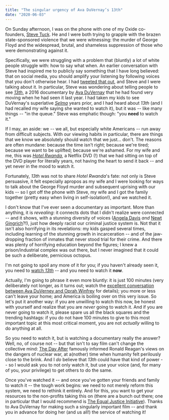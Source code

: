 ```yaml
---
title: "The singular urgency of Ava DuVernay’s 13th"
date: "2020-06-03"
---
```


On Sunday afternoon, I was on the phone with one of my Oxide co-founders, [Steve Tuck](https://twitter.com/sdtuck). He and I were both trying to grapple with the brazen state-sponsored violence that we were witnessing: the murder of George Floyd and the widespread, brutal, and shameless suppression of those who were demonstrating against it.

Specifically, we were struggling with a problem that (bluntly) a lot of white people struggle with: how to say what when. An earlier conversation with Steve had inspired me to publicly say something that I have long believed: that on social media, you should amplify your listening by following voices that you don't otherwise hear. I had [tweeted that out](https://twitter.com/bcantrill/status/1267196514528452608), and Steve and I were talking about it. In particular, Steve was wondering about telling people to see [_13th_](https://en.wikipedia.org/wiki/13th_(film)), a 2016 documentary by [Ava DuVernay](http://www.avaduvernay.com/) that he had found very moving when he had seen it last year. I had taken my kids to see DuVernay's superlative [_Selma_](https://en.wikipedia.org/wiki/Selma_(film)) years prior, and I had heard about _13th_ (and I had recalled my wife saying she wanted to watch it), but it was -- like many things -- "in the queue." Steve was emphatic though: "you **need** to watch it."

If I may, an aside: we -- we all, but especially white Americans -- run away from difficult subjects. With our viewing habits in particular, there are things that we know we absolutely should watch that we just... don't. The reasons are often mundane: because the time isn't right; because we're tired; because we want to be uplifted; because we're ashamed. For my wife and me, this was [_Hotel Rwanda_](https://en.wikipedia.org/wiki/Hotel_Rwanda), a Netflix DVD (!) that we had sitting on top of the DVD player for literally years, not having the heart to send it back -- and yet never in the mood to watch it.

Fortunately, _13th_ was not to share _Hotel Rwanda_'s fate: not only is Steve persuasive, it felt especially apropos as my wife and I were looking for ways to talk about the George Floyd murder and subsequent uprising with our kids -- so I got off the phone with Steve, my wife and I got the family together (pretty easy when living in self-isolation!), and we watched it.

I don't know that I've ever seen a documentary as important. More than anything, it is _revealing_: it connects dots that I didn't realize were connected -- and it shows, with a stunning diversity of voices ([Angela Davis](https://en.wikipedia.org/wiki/Angela_Davis) _and_ [Newt Gingrich](https://en.wikipedia.org/wiki/Newt_Gingrich)?!), just how deeply racist our criminal justice system is. Not that it isn't also horrifying in its revelations: my kids gasped several times, including learning of the stunning growth in incarceration -- and of the jaw-dropping fraction of inmates that never stood trial for their crime. And there was plenty of horrifying education beyond the figures; I knew a prison/industrial complex was out there, but I never imagined that it could be such a deliberate, pernicious octopus.

I'm not going to spoil any more of it for you; if you haven't already seen it, you need to [watch _13th_](https://www.youtube.com/watch?v=krfcq5pF8u8) -- and you need to watch it **now**.

Actually, I'm going to phrase it even more bluntly: it is just 100 minutes (very deliberately not longer, as it turns out; watch the [excellent conversation between Ava DuVerney and Oprah Winfrey](https://www.youtube.com/watch?v=OFAyhgY92P4) for details); you more or less can't leave your home; and America is boiling over on this very issue. So let's put it another way: if you are unwilling to watch this now, be honest with yourself and realize that you are _never_ going to watch it. And if you are never going to watch it, please spare us all the black squares and the trending hashtags: if you do not have 100 minutes to give to this most important topic at this most critical moment, you are not _actually_ willing to do anything at all.

So you need to watch it, but is watching a documentary really the answer? Well, no, of course not -- but that isn't to say film can't change the collective mind: [The Day After](https://en.wikipedia.org/wiki/The_Day_After) famously informed Ronald Reagan's views on the dangers of nuclear war, at a(nother) time when humanity felt perilously close to the brink. And I _do_ believe that _13th_ could have that kind of power -- so I would ask you to not only watch it, but use your voice (and, for many of you, your privilege) to get others to do the same.

Once you've watched it -- and once you've gotten your friends and family to watch it -- the tough work begins: we need to not merely reform this system, we need to rethink it entirely. And for this, you want to get your resources to the non-profits taking this on (there are a bunch out there; one in particular that I would recommend is [The Equal Justice Initiative](https://eji.org/)). Thanks to Ava DuVernay for making such a singularly important film -- and thank you in advance for doing her (and us all!) the service of watching it!
